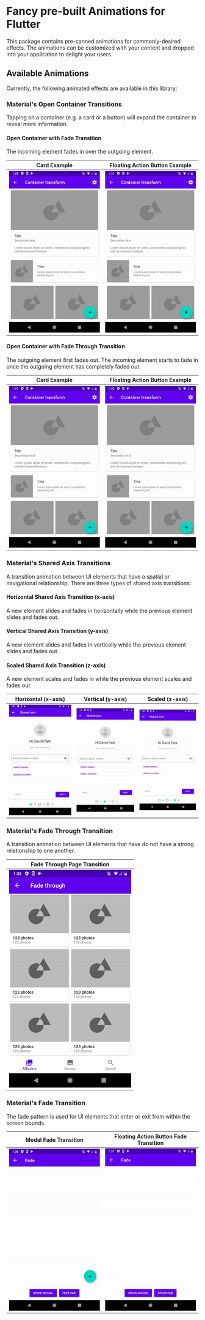 # Fancy pre-built Animations for Flutter

This package contains pre-canned animations for commonly-desired effects. The animations can be customized with your content and dropped into your application to delight your users.

## Available Animations

Currently, the following animated effects are available in this library:

### Material's Open Container Transitions

Tapping on a container (e.g. a card or a button) will expand the container to reveal more information.

#### Open Container with Fade Transition

The incoming element fades in over the outgoing element.

| Card Example             |  Floating Action Button Example |
:-------------------------:|:--------------------------------:
|![Open Container Card Fade Transition Demo](example/demo_gifs/open_container_fade_card_demo.gif)|![Open Container Floating Action Button Fade Transition Demo](example/demo_gifs/open_container_fade_floating_action_button_demo.gif)

#### Open Container with Fade Through Transition

The outgoing element first fades out. The incoming element starts to fade in
once the outgoing element has completely faded out.

| Card Example             |  Floating Action Button Example |
:-------------------------:|:--------------------------------:
|![Open Container Card Fade Through Transition Demo](example/demo_gifs/open_container_fade_through_card_demo.gif)|![Open Container Floating Action Button Fade Through Transition Demo](example/demo_gifs/open_container_fade_through_floating_action_button_demo.gif)

### Material's Shared Axis Transitions

A transition animation between UI elements that have a spatial or navigational
relationship. There are three types of shared axis transitions:

#### Horizontal Shared Axis Transition (x-axis)

A new element slides and fades in horizontally while the previous element slides
and fades out.

#### Vertical Shared Axis Transition (y-axis)

A new element slides and fades in vertically while the previous element slides
and fades out.

#### Scaled Shared Axis Transition (z-axis)

A new element scales and fades in while the previous element scales and fades out

| Horizontal (x-axis)      |  Vertical (y-axis)      | Scaled (z-axis)      |
:-------------------------:|:-----------------------:|:--------------------:|
|![Shared Axis Horizontal Transition Demo](example/demo_gifs/shared_axis_horizontal_demo.gif)|![Shared Axis Vertical Transition Demo](example/demo_gifs/shared_axis_vertical_demo.gif)|![Shared Axis Scaled Transition Demo](example/demo_gifs/shared_axis_scaled_demo.gif)

### Material's Fade Through Transition

A transition animation between UI elements that have do not have a strong
relationship to one another.

| Fade Through Page Transition |
:-----------------------------:|
|![Fade Through Transition Demo](example/demo_gifs/fade_through_demo.gif)|

### Material's Fade Transition

The fade pattern is used for UI elements that enter or exit from within
the screen bounds.

| Modal Fade Transition             |  Floating Action Button Fade Transition |
:----------------------------------:|:----------------------------------------:
|![Fade Modal Transition Demo](example/demo_gifs/fade_modal_demo.gif)|![Fade Floating Action Button Transition Demo](example/demo_gifs/fade_floating_action_button_demo.gif)
